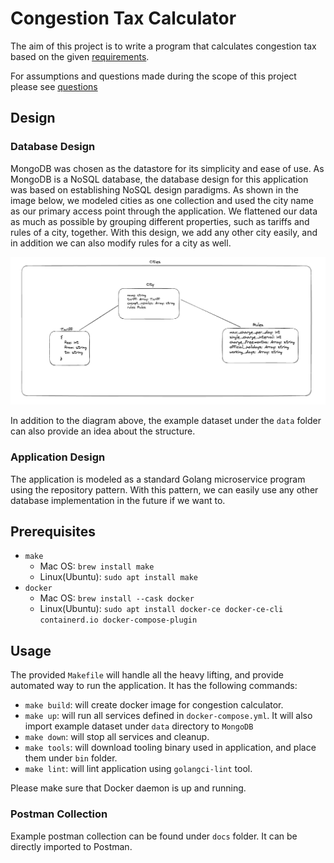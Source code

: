 # Congestion Tax Calculator

The aim of this project is to write a program that calculates congestion tax based on the given [requirements](docs/ASSIGMENT.md).

For assumptions and questions made during the scope of this project please see [questions](docs/QUESTIONS.md)
## Design
### Database Design

MongoDB was chosen as the datastore for its simplicity and ease of use. As MongoDB is a NoSQL database, the database design for this application was based on establishing NoSQL design paradigms. As shown in the image below, we modeled cities as one collection and used the city name as our primary access point through the application. We flattened our data as much as possible by grouping different properties, such as tariffs and rules of a city, together. With this design, we add any other city easily, and in addition we can also modify rules for a city as well.

![design.png](docs%2Fdesign.png)

In addition to the diagram above, the example dataset under the `data` folder can also provide an idea about the structure.
### Application Design
The application is modeled as a standard Golang microservice program using the repository pattern. With this pattern, we can easily use any other database implementation in the future if we want to.
## Prerequisites 
- `make` 
  - Mac OS: `brew install make`
  - Linux(Ubuntu): `sudo apt install make`
- `docker` 
  - Mac OS: `brew install --cask docker`
  - Linux(Ubuntu): `sudo apt install docker-ce docker-ce-cli containerd.io docker-compose-plugin`

##  Usage
The provided `Makefile` will handle all the heavy lifting, and provide automated way to run the application. 
It has the following commands:
- `make build`: will create docker image for congestion calculator.
- `make up`: will run all services defined in `docker-compose.yml`. It will also import example dataset under `data` directory to `MongoDB`
- `make down`: will stop all services and cleanup. 
- `make tools`: will download tooling binary used in application, and place them under `bin` folder.
- `make lint`: will lint application using `golangci-lint` tool.

Please make sure that Docker daemon is up and running.
### Postman Collection
Example postman collection can be found under `docs` folder. It can be directly imported to Postman.

